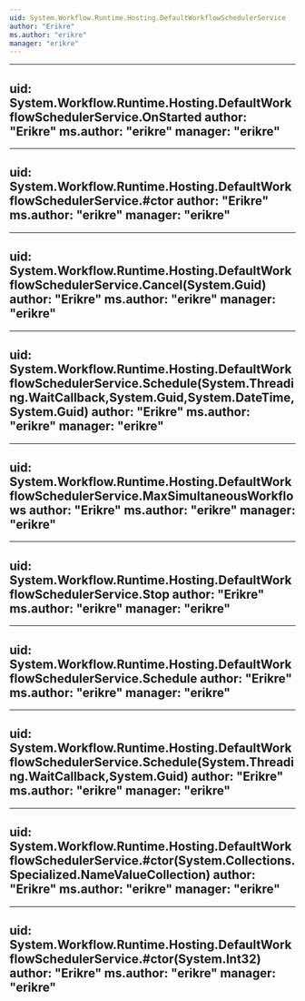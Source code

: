 ```yaml
---
uid: System.Workflow.Runtime.Hosting.DefaultWorkflowSchedulerService
author: "Erikre"
ms.author: "erikre"
manager: "erikre"
---
```


---
uid: System.Workflow.Runtime.Hosting.DefaultWorkflowSchedulerService.OnStarted
author: "Erikre"
ms.author: "erikre"
manager: "erikre"
---

---
uid: System.Workflow.Runtime.Hosting.DefaultWorkflowSchedulerService.#ctor
author: "Erikre"
ms.author: "erikre"
manager: "erikre"
---

---
uid: System.Workflow.Runtime.Hosting.DefaultWorkflowSchedulerService.Cancel(System.Guid)
author: "Erikre"
ms.author: "erikre"
manager: "erikre"
---

---
uid: System.Workflow.Runtime.Hosting.DefaultWorkflowSchedulerService.Schedule(System.Threading.WaitCallback,System.Guid,System.DateTime,System.Guid)
author: "Erikre"
ms.author: "erikre"
manager: "erikre"
---

---
uid: System.Workflow.Runtime.Hosting.DefaultWorkflowSchedulerService.MaxSimultaneousWorkflows
author: "Erikre"
ms.author: "erikre"
manager: "erikre"
---

---
uid: System.Workflow.Runtime.Hosting.DefaultWorkflowSchedulerService.Stop
author: "Erikre"
ms.author: "erikre"
manager: "erikre"
---

---
uid: System.Workflow.Runtime.Hosting.DefaultWorkflowSchedulerService.Schedule
author: "Erikre"
ms.author: "erikre"
manager: "erikre"
---

---
uid: System.Workflow.Runtime.Hosting.DefaultWorkflowSchedulerService.Schedule(System.Threading.WaitCallback,System.Guid)
author: "Erikre"
ms.author: "erikre"
manager: "erikre"
---

---
uid: System.Workflow.Runtime.Hosting.DefaultWorkflowSchedulerService.#ctor(System.Collections.Specialized.NameValueCollection)
author: "Erikre"
ms.author: "erikre"
manager: "erikre"
---

---
uid: System.Workflow.Runtime.Hosting.DefaultWorkflowSchedulerService.#ctor(System.Int32)
author: "Erikre"
ms.author: "erikre"
manager: "erikre"
---
